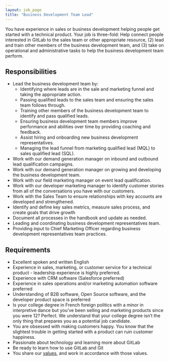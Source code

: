 ```yaml
---
layout: job_page
title: "Business Development Team Lead"
---
```


You have experience in sales or business development helping people get started with a technical product. Your job is three-fold: Help connect people interested in GitLab to the sales team or other appropriate resource, (2) lead and train other members of the business development team, and (3) take on operational and administrative tasks to help the business development team perform.

## Responsibilities

* Lead the business development team by:
    * Identifying where leads are in the sale and marketing funnel and taking the appropriate action.
    * Passing qualified leads to the sales team and ensuring the sales team follows through.
    * Training other members of the business development team to identify and pass qualified leads.
    * Ensuring business development team members improve performance and abilities over time by providing coaching and feedback.
    * Assist hiring and onboarding new business development representatives.
    * Managing the lead funnel from marketing qualified lead (MQL) to sales qualified lead (SQL).
* Work with our demand generation manager on inbound and outbound lead qualification campaigns.
* Work with our demand generation manager on growing and developing the business development team.
* Work with our field marketing manager on event lead qualification.
* Work with our developer marketing manager to identify customer stories from all of the conversations you have with our customers.
* Work with the Sales Team to ensure relationships with key accounts are developed and strengthened.
* Identify and define key sales metrics, measure sales process, and create goals that drive growth
* Document all processes in the handbook and update as needed.
* Leading and coordinating business development representatives team.
* Providing input to Chief Marketing Officer regarding business development representatives team practices. 

## Requirements

* Excellent spoken and written English
* Experience in sales, marketing, or customer service for a technical product - leadership experience is highly preferred.
* Experience with CRM software (Salesforce preferred)
* Experience in sales operations and/or marketing automation software preferred
* Understanding of B2B software, Open Source software, and the developer product space is preferred
* Is your college degree in French foreign politics with a minor in interpretive dance but you’ve been selling and marketing products since you were 12? Perfect. We understand that your college degree isn’t the only thing that prepares you as a potential job candidate.
* You are obsessed with making customers happy. You know that the slightest trouble in getting started with a product can ruin customer happiness.
* Passionate about technology and learning more about GitLab
* Be ready to learn how to use GitLab and Git
* You share our [values](/handbook/values), and work in accordance with those values.
